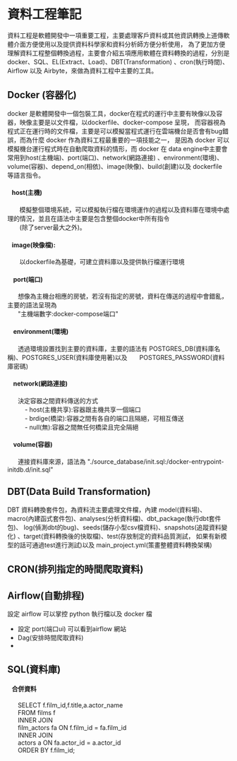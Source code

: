 ﻿# 資料工程筆記
   資料工程是軟體開發中一項重要工程，主要處理客戶資料或其他資訊轉換上道傳軟體介面方便使用以及提供資料科學家和資料分析師方便分析使用，
為了更加方便理解資料工程整個轉換過程，主要會介紹五項應用軟體在資料轉換的過程，分別是docker、SQL、EL(Extract、Load)、DBT(Transformation)
、cron(執行時間)、Airflow 以及 Airbyte，來做為資料工程中主要的工具。

## Docker (容器化)
docker 是軟體開發中一個包裝工具，docker在程式的運行中主要有映像以及容器，映像主要是以文件檔，以dockerfile、docker-compose 呈現，
而容器視為程式正在運行時的文件檔，主要是可以模擬當程式運行在雲端機台是否會有bug錯誤，而為什麼 docker 作為資料工程最重要的一項技能之一，
是因為 docker 可以模擬機台運行程式時在自動爬取資料的情形，而 docker 在 data engine中主要會常用到host(主機端)、port(端口)、network(網路連接)
、environment(環境)、volume(容器)、depend_on(相依)、image(映像)、build(創建)以及 dockerfile 等語言指令。

#### &nbsp;&nbsp;&nbsp;host(主機)
 &nbsp;&nbsp;&nbsp; &nbsp;&nbsp;&nbsp;模擬整個環境系統，可以模擬執行檔在環境運作的過程以及資料庫在環境中處理的情況，並且在語法中主要是包含整個docker中所有指令  
 &nbsp;&nbsp;&nbsp; &nbsp;&nbsp;&nbsp;(除了server最大之外)。

#### &nbsp;&nbsp;&nbsp;image(映像檔): 
&nbsp;&nbsp;&nbsp;&nbsp;&nbsp;&nbsp; 以dockerfile為基礎，可建立資料庫以及提供執行檔運行環境  

#### &nbsp;&nbsp;&nbsp; port(端口)
&nbsp;&nbsp;&nbsp;&nbsp;&nbsp;&nbsp;想像為主機台相應的房號，若沒有指定的房號，資料在傳送的過程中會錯亂，主要的語法呈現為  
&nbsp;&nbsp;&nbsp;&nbsp;&nbsp;&nbsp;"主機端數字:docker-compose端口"

#### &nbsp;&nbsp;&nbsp; environment(環境)
&nbsp;&nbsp;&nbsp;&nbsp;&nbsp;&nbsp;透過環境設置找到主要的資料庫，主要的語法有 POSTGRES_DB(資料庫名稱)、POSTGRES_USER(資料庫使用著)以及
&nbsp;&nbsp;&nbsp;&nbsp;&nbsp;&nbsp;POSTGRES_PASSWORD(資料庫密碼)

#### &nbsp;&nbsp;&nbsp; network(網路連接)
&nbsp;&nbsp;&nbsp;&nbsp;&nbsp;&nbsp;決定容器之間資料傳送的方式  
&nbsp;&nbsp;&nbsp;&nbsp;&nbsp;&nbsp;&nbsp;&nbsp;&nbsp; - host(主機共享):容器跟主機共享一個端口  
&nbsp;&nbsp;&nbsp;&nbsp;&nbsp;&nbsp;&nbsp;&nbsp;&nbsp; - brdige(橋梁):容器之間有各自的端口且隔絕，可相互傳送  
&nbsp;&nbsp;&nbsp;&nbsp;&nbsp;&nbsp;&nbsp;&nbsp;&nbsp; - null(無):容器之間無任何橋梁且完全隔絕

#### &nbsp;&nbsp;&nbsp; volume(容器)
&nbsp;&nbsp;&nbsp;&nbsp;&nbsp;&nbsp;連接資料庫來源，語法為 "./source_database/init.sql:/docker-entrypoint-initdb.d/init.sql"

## DBT(Data Build Transformation)
DBT 資料轉換套件包，為資料流主要處理文件檔，內建 model(資料場)、macro(內建函式套件包)、analyses(分析資料檔)、dbt_package(執行dbt套件包)、
log(偵測dbt的bug)、seeds(儲存小型csv檔資料)、snapshots(追蹤資料變化) 、target(資料轉換後的快取檔)、test(存放制定的資料品質測試，
如果有新模型的話可通過test進行測試)以及 main_project.yml(策畫整體資料轉換架構)

## CRON(排列指定的時間爬取資料)


## Airflow(自動排程)
設定 airflow 可以掌控 python 執行檔以及 docker 檔
-  設定 port(端口ui) 可以看到airflow 網站
-  Dag(安排時間爬取資料)
- 


## SQL(資料庫)
#### &nbsp;&nbsp; 合併資料
&nbsp;&nbsp;&nbsp;&nbsp;&nbsp;&nbsp;SELECT f.film_id,f.title,a.actor_name  
&nbsp;&nbsp;&nbsp;&nbsp;&nbsp;&nbsp;FROM films f  
&nbsp;&nbsp;&nbsp;&nbsp;&nbsp;&nbsp;INNER  JOIN  
&nbsp;&nbsp;&nbsp;&nbsp;&nbsp;&nbsp;film_actors fa ON f.film_id = fa.film_id  
&nbsp;&nbsp;&nbsp;&nbsp;&nbsp;&nbsp;INNER JOIN  
&nbsp;&nbsp;&nbsp;&nbsp;&nbsp;&nbsp;actors a ON fa.actor_id = a.actor_id  
&nbsp;&nbsp;&nbsp;&nbsp;&nbsp;&nbsp;ORDER BY f.film_id;



































